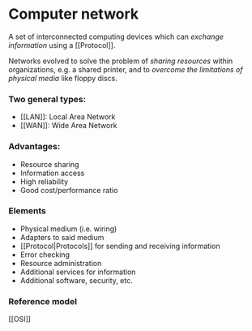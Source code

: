 # Computer network
A set of interconnected computing devices which can *exchange information* using a [[Protocol]].

Networks evolved to solve the problem of *sharing resources* within organizations, e.g. a shared printer, and to *overcome the limitations of physical media* like floppy discs.

### Two general types:
- [[LAN]]: Local Area Network
- [[WAN]]: Wide Area Network

### Advantages:
- Resource sharing
- Information access
- High reliability
- Good cost/performance ratio

### Elements
- Physical medium (i.e. wiring)
- Adapters to said medium
- [[Protocol|Protocols]] for sending and receiving information
- Error checking
- Resource administration
- Additional services for information
- Additional software, security, etc.

### Reference model
[[OSI]]